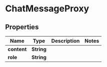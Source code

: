 

# ChatMessageProxy


## Properties

| Name | Type | Description | Notes |
|------------ | ------------- | ------------- | -------------|
|**content** | **String** |  |  |
|**role** | **String** |  |  |



